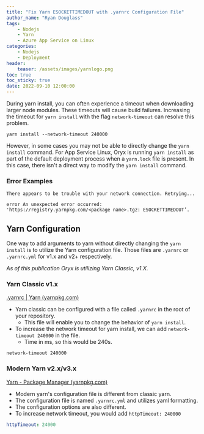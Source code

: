 ```yaml
---
title: "Fix Yarn ESOCKETTIMEDOUT with .yarnrc Configuration File"
author_name: "Ryan Douglass"
tags:
    - Nodejs
    - Yarn
    - Azure App Service on Linux
categories:
    - Nodejs
    - Deployment 
header:
    teaser: /assets/images/yarnlogo.png
toc: true
toc_sticky: true
date: 2022-09-10 12:00:00
---
```


During yarn install, you can often experience a timeout when downloading larger node modules.  These timeouts will cause build failures.  Increasing the timeout for `yarn install` with the flag `network-timeout` can resolve this problem.

```shell
yarn install --network-timeout 240000
```

However, in some cases you may not be able to directly change the `yarn install` command.  For App Service Linux, Oryx is running `yarn install` as part of the default deployment process when a `yarn.lock` file is present.  In this case, there isn't a direct way to modify the `yarn install` command.

### Error Examples

```shell
There appears to be trouble with your network connection. Retrying...
```

```shell
error An unexpected error occurred: 'https://registry.yarnpkg.com/<package name>.tgz: ESOCKETTIMEDOUT’.
```

## Yarn Configuration

One way to add arguments to yarn without directly changing the `yarn install` is to utilize the Yarn configuration file.  Those files are `.yarnrc` or `.yarnrc.yml` for v1.x and v2+ respectively.

*As of this publication Oryx is utilizing Yarn Classic, v1.X.*

### Yarn Classic v1.x

[.yarnrc \| Yarn (yarnpkg.com)](https://classic.yarnpkg.com/lang/en/docs/yarnrc/)

- Yarn classic can be configured with a file called `.yarnrc` in the root of your repository.
  - This file will enable you to change the behavior of `yarn install`.
- To increase the network timeout for yarn install, we can add `network-timeout 240000` in the file.
  - Time in ms, so this would be 240s.

```shell
network-timeout 240000
```

### Modern Yarn v2.x/v3.x

[Yarn - Package Manager (yarnpkg.com)](https://yarnpkg.com/configuration/yarnrc)

- Modern yarn's configuration file is different from classic yarn.
- The configuration file is named `.yarnrc.yml` and utilizes yaml formatting.
- The configuration options are also different.
- To increase network timeout, you would add `httpTimeout: 240000`

```yaml
httpTimeout: 24000
```
